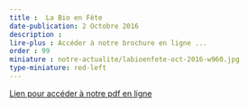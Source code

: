```yaml
---
title :  La Bio en Fête
date-publication: 2 Octobre 2016
description : 
lire-plus : Accéder à notre brochure en ligne ...
order : 99
miniature : notre-actualite/labioenfete-oct-2016-w960.jpg
type-miniature: red-left
---
```



[Lien pour accéder à notre pdf en ligne](https://drive.google.com/open?id=0B8g_twXhbO8QR005c1ZEMWZhdEE)


